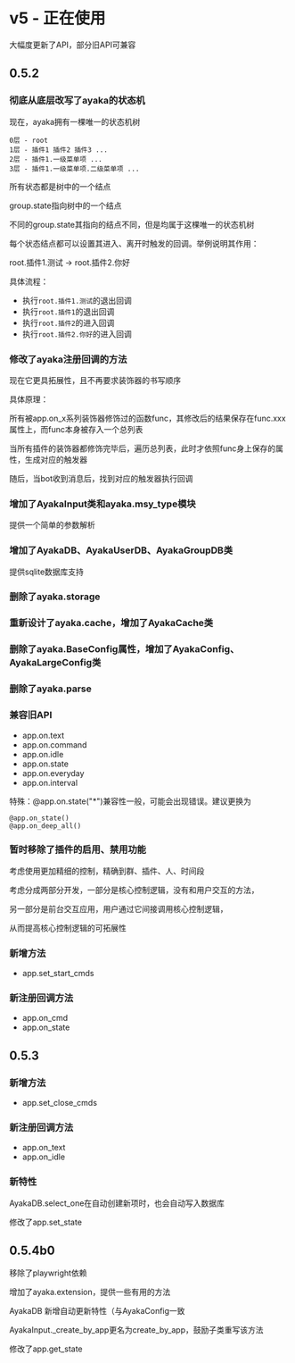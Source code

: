 # v5 - 正在使用

大幅度更新了API，部分旧API可兼容

## 0.5.2

### 彻底从底层改写了ayaka的状态机

现在，ayaka拥有一棵唯一的状态机树

```
0层 - root
1层 - 插件1 插件2 插件3 ...
2层 - 插件1.一级菜单项 ...
3层 - 插件1.一级菜单项.二级菜单项 ...
```

所有状态都是树中的一个结点

group.state指向树中的一个结点

不同的group.state其指向的结点不同，但是均属于这棵唯一的状态机树

每个状态结点都可以设置其进入、离开时触发的回调。举例说明其作用：

root.插件1.测试 -> root.插件2.你好

具体流程：

- 执行`root.插件1.测试`的退出回调
- 执行`root.插件1`的退出回调
- 执行`root.插件2`的进入回调
- 执行`root.插件2.你好`的进入回调

### 修改了ayaka注册回调的方法

现在它更具拓展性，且不再要求装饰器的书写顺序

具体原理：

所有被app.on_x系列装饰器修饰过的函数func，其修改后的结果保存在func.xxx属性上，而func本身被存入一个总列表

当所有插件的装饰器都修饰完毕后，遍历总列表，此时才依照func身上保存的属性，生成对应的触发器

随后，当bot收到消息后，找到对应的触发器执行回调

### 增加了AyakaInput类和ayaka.msy_type模块

提供一个简单的参数解析

### 增加了AyakaDB、AyakaUserDB、AyakaGroupDB类

提供sqlite数据库支持

### 删除了ayaka.storage

### 重新设计了ayaka.cache，增加了AyakaCache类

### 删除了ayaka.BaseConfig属性，增加了AyakaConfig、AyakaLargeConfig类

### 删除了ayaka.parse

### 兼容旧API

- app.on.text
- app.on.command
- app.on.idle
- app.on.state
- app.on.everyday
- app.on.interval

特殊：@app.on.state("*")兼容性一般，可能会出现错误。建议更换为

```
@app.on_state()
@app.on_deep_all()
```

### 暂时移除了插件的启用、禁用功能

考虑使用更加精细的控制，精确到群、插件、人、时间段

考虑分成两部分开发，一部分是核心控制逻辑，没有和用户交互的方法，

另一部分是前台交互应用，用户通过它间接调用核心控制逻辑，

从而提高核心控制逻辑的可拓展性

### 新增方法

- app.set_start_cmds

### 新注册回调方法

- app.on_cmd
- app.on_state

## 0.5.3

### 新增方法

- app.set_close_cmds

### 新注册回调方法

- app.on_text
- app.on_idle

### 新特性

AyakaDB.select_one在自动创建新项时，也会自动写入数据库

修改了app.set_state


## 0.5.4b0

移除了playwright依赖

增加了ayaka.extension，提供一些有用的方法

AyakaDB 新增自动更新特性（与AyakaConfig一致

AyakaInput._create_by_app更名为create_by_app，鼓励子类重写该方法

修改了app.get_state
